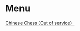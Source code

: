 # Menu
<!DOCTYPE html PUBLIC "-//W3C//DTD XHTML 1.0 Transitional//EN" "http://www.w3.org/TR/xhtml1/DTD/xhtml1-transitional.dtd">
<html xmlns="http://www.w3.org/1999/xhtml">
<head>
  <meta http-equiv="Content-Type" content="text/html; charset=utf-8" />
  </head>
  <body>
  <a href="https://tomyung.github.io/games/zgxq/index.html" target="_blank">Chinese Chess (Out of service）</a>
  </body>
  </html>
